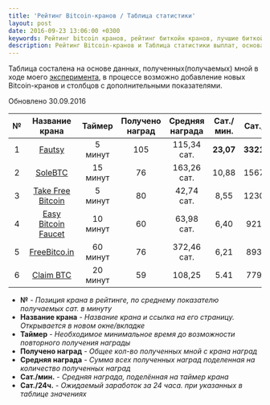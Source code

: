 ```yaml
---
title: 'Рейтинг Bitcoin-кранов / Таблица статистики'
layout: post
date: 2016-09-23 13:06:00 +0300
keywords: Рейтинг bitcoin кранов, рейтинг биткойн кранов, лучшие биткойн краны, лучшие bitcoin краны, список биткойн кранов, список bitcoin кранов, статистика биткойн кранов, статистика bitcoin кранов, самые жирные биткойн краны, самые жирные bitcoin краны,
description: Рейтинг Bitcoin-кранов и Таблица статистики выплат, основанная на личном опыте и подсчёте полученных/собранных данных/показателей.
---
```


Таблица состалена на основе данных, полученных(получаемых) мной в ходе моего [эксперимента](/about/), 
в процессе возможно добавление новых Bitcoin-кранов и столбцов с дополнительными показателями.

<p class="date-update">Обновлено 30.09.2016</p>

№|Название крана|Таймер|Получено наград|Средняя награда|Сат./мин.|Сат./24ч.|
:-:|:-:|:-:|:-:|:-:|:-:|:-:
1|<a rel="nofollow" target="_blank" href="http://www.fautsy.com/?r=37G5khNvNK6WCDjW6TPK98opJBXaBfAcaU">Fautsy</a>|5 минут|105|115,34 сат.|**23,07**|**33218,74**|
2|<a rel="nofollow" target="_blank" href="http://solebtc.com/register?referer_id=110344">SoleBTC</a>|15 минут|76|163,26 сат.|10,88|15673,26|
3|<a rel="nofollow" target="_blank" href="http://takefreebitcoin.com/?r=c979354f58">Take Free Bitcoin</a>|5 минут|80|42,74 сат.|8,55|12308,40|
4|<a rel="nofollow" target="_blank" href="http://easybitcoinfaucet.com/?r=ca64ec19ce">Easy Bitcoin Faucet</a>|10 минут|60|63,98 сат.|6,40|9213,60|
5|<a rel="nofollow" target="_blank" href="http://freebitco.in/?r=3100894">FreeBitco.in</a>|60 минут|76|372,46 сат.|6,21|8939,05|
6|<a rel="nofollow" target="_blank" href="http://claimbtc.com/?r=32ac1830f9">Claim BTC</a>|20 минут|59|108,25|5.41|7794,31|

* **№** - *Позиция крана в рейтинге, по среднему показателю получаемых сат. в минуту*  
* **Название крана** - *Название крана и ссылка на его страницу. Открывается в новом окне/вкладке*  
* **Таймер** - *Необходимое минимальное время до возможности повторного получения награды*  
* **Получено наград** - *Общее кол-во полученных мной с крана наград*  
* **Средняя награда** - *Сумма всех полученных наград поделенная на количество полученных наград*
* **Сат./мин.** - *Средняя награда, поделённая на таймер крана*  
* **Сат./24ч.** - *Ожидаемый заработок за 24 часа. при указанных в таблице значениях*  

